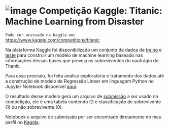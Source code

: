 # ![image](https://user-images.githubusercontent.com/131414411/233741485-4643d7cf-47b8-4e96-8c58-0f04934e71ce.png) Competição Kaggle: Titanic: Machine Learning from Disaster 

`Pode ser acessado no Kaggle em:` https://www.kaggle.com/competitions/titanic

Na plataforma Kaggle foi disponibilizado um conjunto de dados de [treino](https://github.com/anaclfortunato/Kaggle/blob/main/titanic_regressao_logistica/train.csv) e [teste](https://github.com/anaclfortunato/Kaggle/blob/main/titanic_regressao_logistica/test.csv) para construir um modelo de machine learning 
baseado nas informações dessas bases que preveja os sobreviventes do naufrágio do Titanic. 

Para essa previsão, foi feita análise exploratória e tratamento dos dados até a construção de modelo de Regressão Linear em linguagem Python no
Jupyter Notebook disponível [aqui](https://github.com/anaclfortunato/Kaggle/blob/main/titanic_regressao_logistica/notebook_titanic.ipynb). 

O resultado desse modelo gera um arquivo de [submissão](https://github.com/anaclfortunato/Kaggle/blob/main/titanic_regressao_logistica/submission_lr.csv) a ser usado na competição, ele é uma tabela contendo ID e classificação de sobrevivente (1) ou não sobrevivente (0).

Notebook e arquivo de submissão por ser encontrado diretamente no meu perfil no [Kaggle](https://www.kaggle.com/code/anaalucca/titanic-com-regressao-logistica).

